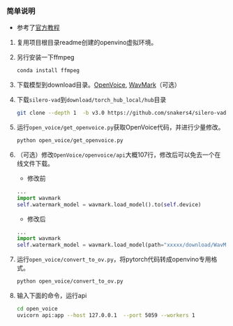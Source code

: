 ### 简单说明
- 参考了[官方教程](https://github.com/openvinotoolkit/openvino_notebooks/blob/latest/notebooks/openvoice/openvoice.ipynb)
1. 复用项目根目录readme创建的openvino虚拟环境。
2. 另行安装一下ffmpeg
    ```bash
    conda install ffmpeg
    ```
3. 下载模型到download目录。[OpenVoice](https://huggingface.co/myshell-ai/OpenVoice), [WavMark](https://huggingface.co/M4869/WavMark)（可选）
4. 下载`silero-vad`到`download/torch_hub_local/hub`目录
   ```bash
   git clone --depth 1  -b v3.0 https://github.com/snakers4/silero-vad download/torch_hub_local/hub/snakers4_silero-vad_v3.0
   ```
5. 运行`open_voice/get_openvoice.py`获取OpenVoice代码，并进行少量修改。
   ```bash
   python open_voice/get_openvoice.py 
   ```
6. （可选）修改`OpenVoice/openvoice/api`大概107行，修改后可以免去一个在线文件下载。
   - 修改前
   ```python
   ...
   import wavmark
   self.watermark_model = wavmark.load_model().to(self.device) 
   ```
   - 修改后
   ```python
   ...
   import wavmark
   self.watermark_model = wavmark.load_model(path="xxxxx/download/WavMark/step59000_snr39.99_pesq4.35_BERP_none0.30_mean1.81_std1.81.model.pkl").to(self.device)  
   ```

7. 运行`open_voice/convert_to_ov.py`，将pytorch代码转成openvino专用格式。
   ```bash
   python open_voice/convert_to_ov.py
   ```
8. 输入下面的命令，运行api
   ```bash
   cd open_voice
   uvicorn api:app --host 127.0.0.1  --port 5059 --workers 1
   ```
   